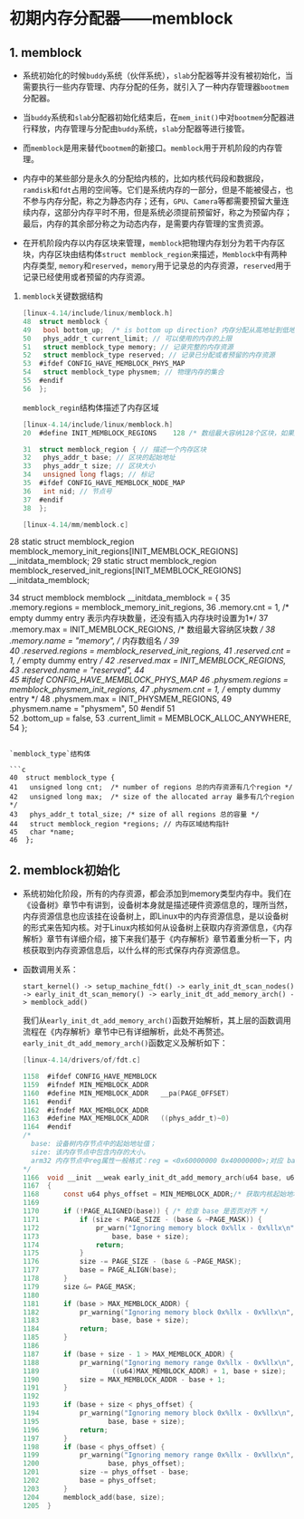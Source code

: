 # 初期内存分配器——memblock

## 1. memblock

- 系统初始化的时候`buddy`系统（伙伴系统），`slab`分配器等并没有被初始化，当需要执行一些内存管理、内存分配的任务，就引入了一种内存管理器`bootmem`分配器。

- 当`buddy`系统和`slab`分配器初始化结束后，在`mem_init()`中对`bootmem`分配器进行释放，内存管理与分配由`buddy`系统，`slab`分配器等进行接管。

- 而`memblock`是用来替代`bootmem`的新接口。`memblock`用于开机阶段的内存管理。
- 内存中的某些部分是永久的分配给内核的，比如内核代码段和数据段，`ramdisk`和`fdt`占用的空间等。它们是系统内存的一部分，但是不能被侵占，也不参与内存分配，称之为静态内存；还有，`GPU`、`Camera`等都需要预留大量连续内存，这部分内存平时不用，但是系统必须提前预留好，称之为预留内存；最后，内存的其余部分称之为动态内存，是需要内存管理的宝贵资源。
- 在开机阶段内存以内存区块来管理，`memblock`把物理内存划分为若干内存区块，内存区块由结构体`struct memblock_region`来描述，`Memblock`中有两种内存类型, `memory`和`reserved`，`memory`用于记录总的内存资源，`reserved`用于记录已经使用或者预留的内存资源。

  

1. `memblock`关键数据结构

   ```c
   [linux-4.14/include/linux/memblock.h]
   48  struct memblock {
   49  	bool bottom_up;  /* is bottom up direction? 内存分配从高地址到低地址，还是从低地址到高地址*/
   50  	phys_addr_t current_limit; // 可以使用的内存的上限
   51  	struct memblock_type memory; // 记录完整的内存资源
   52  	struct memblock_type reserved; // 记录已分配或者预留的内存资源
   53  #ifdef CONFIG_HAVE_MEMBLOCK_PHYS_MAP
   54  	struct memblock_type physmem; // 物理内存的集合
   55  #endif
   56  };
   
   ```

   `memblock_regin`结构体描述了内存区域

   ```c
   [linux-4.14/include/linux/memblock.h]
   20  #define INIT_MEMBLOCK_REGIONS	128 /* 数组最大容纳128个区块，如果超过这个限制将重新分配一个区块管理数组，并且是原来的两倍大小 */
   
   31  struct memblock_region { // 描述一个内存区块
   32  	phys_addr_t base; // 区块的起始地址
   33  	phys_addr_t size; // 区块大小
   34  	unsigned long flags; // 标记
   35  #ifdef CONFIG_HAVE_MEMBLOCK_NODE_MAP
   36  	int nid; // 节点号
   37  #endif
   38  };

   [linux-4.14/mm/memblock.c]
28  static struct memblock_region memblock_memory_init_regions[INIT_MEMBLOCK_REGIONS] __initdata_memblock;
   29  static struct memblock_region memblock_reserved_init_regions[INIT_MEMBLOCK_REGIONS] __initdata_memblock;
   
   34  struct memblock memblock __initdata_memblock = {
   35  	.memory.regions		= memblock_memory_init_regions,
   36  	.memory.cnt		= 1,	/* empty dummy entry 表示内存块数量，还没有插入内存块时设置为1*/
   37  	.memory.max		= INIT_MEMBLOCK_REGIONS, /* 数组最大容纳区块数 */
   38  	.memory.name		= "memory", /* 内存数组名 */
   39  
   40  	.reserved.regions	= memblock_reserved_init_regions,
   41  	.reserved.cnt		= 1,	/* empty dummy entry */
   42  	.reserved.max		= INIT_MEMBLOCK_REGIONS,
   43  	.reserved.name		= "reserved",
   44  
   45  #ifdef CONFIG_HAVE_MEMBLOCK_PHYS_MAP
   46  	.physmem.regions	= memblock_physmem_init_regions,
   47  	.physmem.cnt		= 1,	/* empty dummy entry */
   48  	.physmem.max		= INIT_PHYSMEM_REGIONS,
   49  	.physmem.name		= "physmem",
   50  #endif
   51  
   52  	.bottom_up		= false,
   53  	.current_limit		= MEMBLOCK_ALLOC_ANYWHERE,
   54  };
   
   ```
   
   `memblock_type`结构体
   
   ```c
   40  struct memblock_type {
   41  	unsigned long cnt;	/* number of regions 总的内存资源有几个region */
   42  	unsigned long max;	/* size of the allocated array 最多有几个region */
   43  	phys_addr_t total_size;	/* size of all regions 总的容量 */
   44  	struct memblock_region *regions; // 内存区域结构指针
   45  	char *name;
   46  };
   
   ```



## 2. memblock初始化

- 系统初始化阶段，所有的内存资源，都会添加到memory类型内存中。我们在《设备树》章节中有讲到，设备树本身就是描述硬件资源信息的，理所当然，内存资源信息也应该挂在设备树上，即Linux中的内存资源信息，是以设备树的形式来告知内核。对于Linux内核如何从设备树上获取内存资源信息，《内存解析》章节有详细介绍，接下来我们基于《内存解析》章节着重分析一下，内核获取到内存资源信息后，以什么样的形式保存内存资源信息。
  
- 函数调用关系：
  
  `start_kernel() -> setup_machine_fdt() -> early_init_dt_scan_nodes() -> early_init_dt_scan_memory() -> early_init_dt_add_memory_arch() -> memblock_add()`

  我们从`early_init_dt_add_memory_arch()`函数开始解析，其上层的函数调用流程在《内存解析》章节中已有详细解析，此处不再赘述。`early_init_dt_add_memory_arch()`函数定义及解析如下：
  
  ```c
  [linux-4.14/drivers/of/fdt.c]
  
  1158  #ifdef CONFIG_HAVE_MEMBLOCK
  1159  #ifndef MIN_MEMBLOCK_ADDR
  1160  #define MIN_MEMBLOCK_ADDR	__pa(PAGE_OFFSET)
  1161  #endif
  1162  #ifndef MAX_MEMBLOCK_ADDR
  1163  #define MAX_MEMBLOCK_ADDR	((phys_addr_t)~0)
  1164  #endif
  /*	
  	base: 设备树内存节点中的起始地址值；
  	size: 该内存节点中包含内存的大小。
  	arm32 内存节点中reg属性一般格式：reg = <0x60000000 0x40000000>;对应 base=0x60000000，size=0x40000000 
  */
  1166  void __init __weak early_init_dt_add_memory_arch(u64 base, u64 size)
  1167  {
  1168  	const u64 phys_offset = MIN_MEMBLOCK_ADDR;/* 获取内核起始地址（PAGE_OFFSET）对应的物理地址 */
  1169  
  1170  	if (!PAGE_ALIGNED(base)) { /* 检查 base 是否页对齐 */
  1171  		if (size < PAGE_SIZE - (base & ~PAGE_MASK)) {
  1172  			pr_warn("Ignoring memory block 0x%llx - 0x%llx\n",
  1173  				base, base + size);
  1174  			return;
  1175  		}
  1176  		size -= PAGE_SIZE - (base & ~PAGE_MASK);
  1177  		base = PAGE_ALIGN(base);
  1178  	}
  1179  	size &= PAGE_MASK;
  1180  
  1181  	if (base > MAX_MEMBLOCK_ADDR) {
  1182  		pr_warning("Ignoring memory block 0x%llx - 0x%llx\n",
  1183  				base, base + size);
  1184  		return;
  1185  	}
  1186  
  1187  	if (base + size - 1 > MAX_MEMBLOCK_ADDR) {
  1188  		pr_warning("Ignoring memory range 0x%llx - 0x%llx\n",
  1189  				((u64)MAX_MEMBLOCK_ADDR) + 1, base + size);
  1190  		size = MAX_MEMBLOCK_ADDR - base + 1;
  1191  	}
  1192  
  1193  	if (base + size < phys_offset) {
  1194  		pr_warning("Ignoring memory block 0x%llx - 0x%llx\n",
  1195  			   base, base + size);
  1196  		return;
  1197  	}
  1198  	if (base < phys_offset) {
  1199  		pr_warning("Ignoring memory range 0x%llx - 0x%llx\n",
  1200  			   base, phys_offset);
  1201  		size -= phys_offset - base;
  1202  		base = phys_offset;
  1203  	}
  1204  	memblock_add(base, size);
  1205  }
  
  ```
  
  
  
   
  
  

